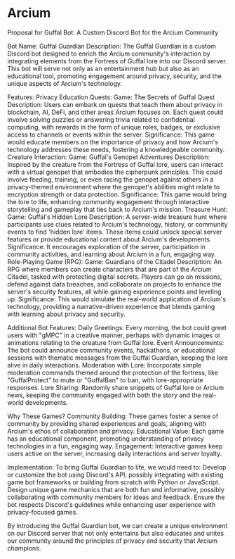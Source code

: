 # Arcium

Proposal for Guffal Bot: A Custom Discord Bot for the Arcium Community

Bot Name: Guffal Guardian
Description:
The Guffal Guardian is a custom Discord bot designed to enrich the Arcium community's interaction by integrating elements from the Fortress of Guffal lore into our Discord server. This bot will serve not only as an entertainment hub but also as an educational tool, promoting engagement around privacy, security, and the unique aspects of Arcium's technology.

Features:
Privacy Education Quests:
Game: The Secrets of Guffal Quest
Description: Users can embark on quests that teach them about privacy in blockchain, AI, DeFi, and other areas Arcium focuses on. Each quest could involve solving puzzles or answering trivia related to confidential computing, with rewards in the form of unique roles, badges, or exclusive access to channels or events within the server.
Significance: This game would educate members on the importance of privacy and how Arcium's technology addresses these needs, fostering a knowledgeable community.
Creature Interaction:
Game: Guffal's Genopet Adventures
Description: Inspired by the creature from the Fortress of Guffal lore, users can interact with a virtual genopet that embodies the cipherpunk principles. This could involve feeding, training, or even racing the genopet against others in a privacy-themed environment where the genopet's abilities might relate to encryption strength or data protection.
Significance: This game would bring the lore to life, enhancing community engagement through interactive storytelling and gameplay that ties back to Arcium's mission.
Treasure Hunt:
Game: Guffal's Hidden Lore
Description: A server-wide treasure hunt where participants use clues related to Arcium's technology, history, or community events to find 'hidden lore' items. These items could unlock special server features or provide educational content about Arcium's developments.
Significance: It encourages exploration of the server, participation in community activities, and learning about Arcium in a fun, engaging way.
Role-Playing Game (RPG):
Game: Guardians of the Citadel
Description: An RPG where members can create characters that are part of the Arcium Citadel, tasked with protecting digital secrets. Players can go on missions, defend against data breaches, and collaborate on projects to enhance the server's security features, all while gaining experience points and leveling up.
Significance: This would simulate the real-world application of Arcium's technology, providing a narrative-driven experience that blends gaming with learning about privacy and security.

Additional Bot Features:
Daily Greetings: Every morning, the bot could greet users with "gMPC" in a creative manner, perhaps with dynamic images or animations relating to the creature from Guffal lore.
Event Announcements: The bot could announce community events, hackathons, or educational sessions with thematic messages from the Guffal Guardian, keeping the lore alive in daily interactions.
Moderation with Lore: Incorporate simple moderation commands themed around the protection of the fortress, like "GuffalProtect" to mute or "GuffalBan" to ban, with lore-appropriate responses.
Lore Sharing: Randomly share snippets of Guffal lore or Arcium news, keeping the community engaged with both the story and the real-world developments.

Why These Games?
Community Building: These games foster a sense of community by providing shared experiences and goals, aligning with Arcium's ethos of collaboration and privacy.
Educational Value: Each game has an educational component, promoting understanding of privacy technologies in a fun, engaging way.
Engagement: Interactive games keep users active on the server, increasing daily interactions and server loyalty.

Implementation:
To bring Guffal Guardian to life, we would need to:
Develop or customize the bot using Discord's API, possibly integrating with existing game bot frameworks or building from scratch with Python or JavaScript.
Design unique game mechanics that are both fun and informative, possibly collaborating with community members for ideas and feedback.
Ensure the bot respects Discord's guidelines while enhancing user experience with privacy-focused games.

By introducing the Guffal Guardian bot, we can create a unique environment on our Discord server that not only entertains but also educates and unites our community around the principles of privacy and security that Arcium champions.
